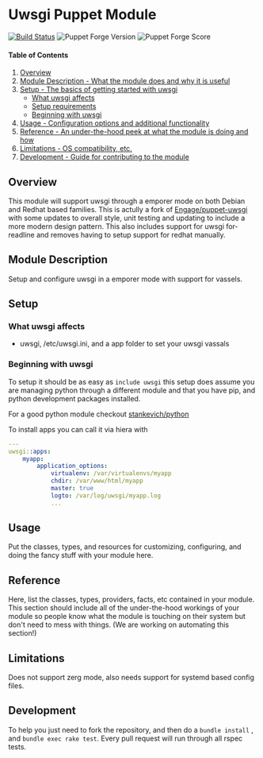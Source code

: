 # Uwsgi Puppet Module

[![Build Status](https://travis-ci.org/cwood/puppet-uwsgi.svg)](https://travis-ci.org/cwood/puppet-uwsgi)
![Puppet Forge Version](https://img.shields.io/puppetforge/v/cwood/uwsgi.svg)
![Puppet Forge Score](https://img.shields.io/puppetforge/f/cwood/uwsgi.svg)

#### Table of Contents

1. [Overview](#overview)
2. [Module Description - What the module does and why it is useful](#module-description)
3. [Setup - The basics of getting started with uwsgi](#setup)
    * [What uwsgi affects](#what-uwsgi-affects)
    * [Setup requirements](#setup-requirements)
    * [Beginning with uwsgi](#beginning-with-uwsgi)
4. [Usage - Configuration options and additional functionality](#usage)
5. [Reference - An under-the-hood peek at what the module is doing and how](#reference)
5. [Limitations - OS compatibility, etc.](#limitations)
6. [Development - Guide for contributing to the module](#development)

## Overview

This module will support uwsgi through a emporer mode on both Debian and Redhat
based families. This is actully a fork of [Engage/puppet-uwsgi](https://github.com/Engage/puppet-uwsgi) with some updates to overall style, unit testing
and updating to include a more modern design pattern. This also includes
support for uwsgi for-readline and removes having to setup support for redhat
manually.

## Module Description

Setup and configure uwsgi in a emporer mode with support for vassels.

## Setup

### What uwsgi affects

* uwsgi, /etc/uwsgi.ini, and a app folder to set your uwsgi vassals

### Beginning with uwsgi

To setup it should be as easy as `include uwsgi` this setup does assume you are
managing python through a different module and that you have pip, and python
development packages installed.

For a good python module checkout [stankevich/python](https://forge.puppetlabs.com/stankevich/python)

To install apps you can call it via hiera with

```yaml
---
uwsgi::apps:
    myapp:
        application_options:
            virtualenv: /var/virtualenvs/myapp
            chdir: /var/www/html/myapp
            master: true
            logto: /var/log/uwsgi/myapp.log
            ...
```

## Usage

Put the classes, types, and resources for customizing, configuring, and doing the fancy stuff with your module here.

## Reference

Here, list the classes, types, providers, facts, etc contained in your module. This section should include all of the under-the-hood workings of your module so people know what the module is touching on their system but don't need to mess with things. (We are working on automating this section!)

## Limitations

Does not support zerg mode, also needs support for systemd based config files.

## Development

To help you just need to fork the repository, and then do a `bundle install` ,
and `bundle exec rake test`. Every pull request will run through all rspec
tests.
